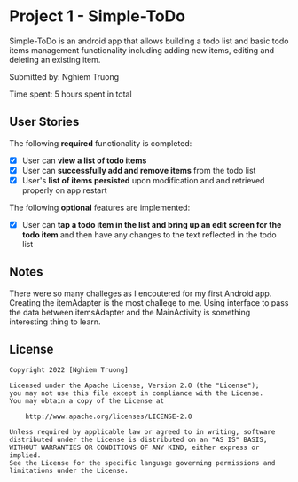 # Project 1 - Simple-ToDo

Simple-ToDo is an android app that allows building a todo list and basic todo items management functionality including adding new items, editing and deleting an existing item.

Submitted by: Nghiem Truong

Time spent: 5 hours spent in total

## User Stories

The following **required** functionality is completed:

* [x] User can **view a list of todo items**
* [x] User can **successfully add and remove items** from the todo list
* [x] User's **list of items persisted** upon modification and and retrieved properly on app restart

The following **optional** features are implemented:

* [x] User can **tap a todo item in the list and bring up an edit screen for the todo item** and then have any changes to the text reflected in the todo list



## Notes
There were so many challeges as I encoutered for my first Android app. Creating the itemAdapter is the most challege to me. 
Using interface to pass the data between itemsAdapter and the MainActivity is something interesting thing to learn.

## License

    Copyright 2022 [Nghiem Truong]

    Licensed under the Apache License, Version 2.0 (the "License");
    you may not use this file except in compliance with the License.
    You may obtain a copy of the License at

        http://www.apache.org/licenses/LICENSE-2.0

    Unless required by applicable law or agreed to in writing, software
    distributed under the License is distributed on an "AS IS" BASIS,
    WITHOUT WARRANTIES OR CONDITIONS OF ANY KIND, either express or implied.
    See the License for the specific language governing permissions and
    limitations under the License.
